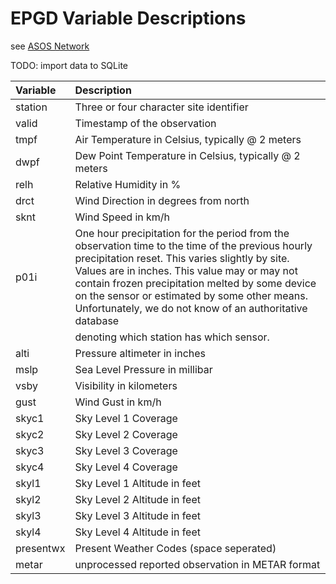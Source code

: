 # EPGD Variable Descriptions

see [ASOS Network](https://mesonet.agron.iastate.edu/request/download.phtml?network=NY_ASOS)

TODO: import data to SQLite

| Variable  | Description                             |
| :-------- | :-------------------------------------- |
| station   | Three or four character site identifier |
| valid     | Timestamp of the observation |
| tmpf      | Air Temperature in Celsius, typically @ 2 meters |
| dwpf      | Dew Point Temperature in Celsius, typically @ 2 meters |
| relh      | Relative Humidity in % |
| drct      | Wind Direction in degrees from north |
| sknt      | Wind Speed in km/h |
| p01i      | One hour precipitation for the period from the observation time to the time of the previous hourly precipitation reset. This varies slightly by site. Values are in inches. This value may or may not contain frozen precipitation melted by some device on the sensor or estimated by some other means. Unfortunately, we do not know of an authoritative database |
|           | denoting which station has which sensor. |
| alti      | Pressure altimeter in inches |
| mslp      | Sea Level Pressure in millibar |
| vsby      | Visibility in kilometers |
| gust      | Wind Gust in km/h |
| skyc1     | Sky Level 1 Coverage |
| skyc2     | Sky Level 2 Coverage |
| skyc3     | Sky Level 3 Coverage |
| skyc4     | Sky Level 4 Coverage |
| skyl1     | Sky Level 1 Altitude in feet |
| skyl2     | Sky Level 2 Altitude in feet |
| skyl3     | Sky Level 3 Altitude in feet |
| skyl4     | Sky Level 4 Altitude in feet |
| presentwx | Present Weather Codes (space seperated) |
| metar     | unprocessed reported observation in METAR format |
